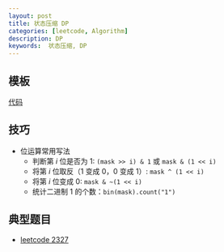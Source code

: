 ```yaml
---
layout: post
title: 状态压缩 DP
categories: [leetcode, Algorithm]
description: DP
keywords:  状态压缩, DP
---
```



## 模板
[代码](https://github.com/joeyzyz/leetcode-template/blob/main/dp/state_compress_dp.py)


## 技巧
* 位运算常用写法
    - 判断第 $i$ 位是否为 1: `(mask >> i) & 1` 或 `mask & (1 << i)`
    - 将第 $i$ 位取反（1 变成 0，0 变成 1）: `mask ^ (1 << i)`
    - 将第 $i$ 位变成 0: `mask & ~(1 << i)`
    - 统计二进制 1 的个数：`bin(mask).count("1")`


## 典型题目
* [leetcode 2327](https://leetcode-cn.com/problems/minimum-number-of-work-sessions-to-finish-the-tasks/)

